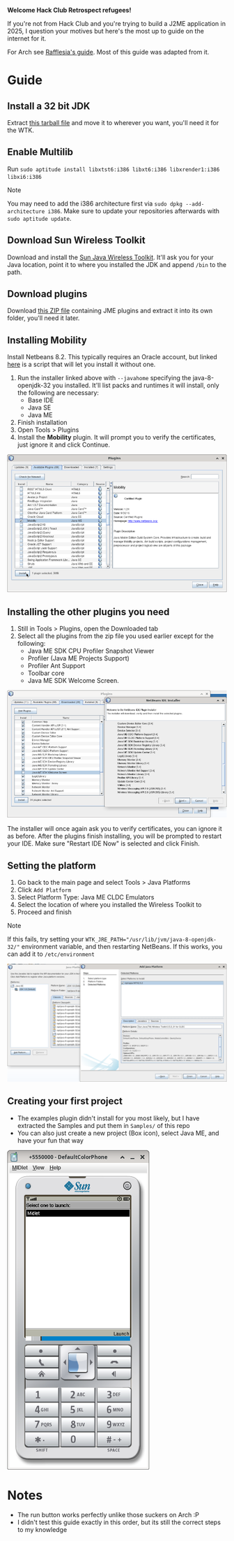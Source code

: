 **Welcome Hack Club Retrospect refugees!**

If you're not from Hack Club and you're trying to build a J2ME application in 2025, I question your motives but here's the most up to guide on the internet for it.

For Arch see [Rafflesia's guide](https://github.com/ProgrammerIn-wonderland/Setting-Up-j2me-in-2025-archlinux/). Most of this guide was adapted from it.

# Guide

## Install a 32 bit JDK
Extract [this tarball file](https://files.mercurywork.shop/rafflesia/java-8-openjdk-32.tar.gz) and move it to wherever you want, you'll need it for the WTK.

## Enable Multilib
Run `sudo aptitude install libxtst6:i386 libxt6:i386 libxrender1:i386 libxi6:i386`

> [!NOTE]
> You may need to add the i386 architecture first via `sudo dpkg --add-architecture i386`. Make sure to update your repositories afterwards with `sudo aptitude update`.

## Download Sun Wireless Toolkit
Download and install the [Sun Java Wireless Toolkit](https://files.mercurywork.shop/foxmoss/retrospect/sun_java_wireless_toolkit-2.5.2_01-linuxi486.bin.sh). It'll ask you for your Java location, point it to where you installed the JDK and append `/bin` to the path.

## Download plugins 
Download [this ZIP file](https://files.mercurywork.shop/rafflesia/oracle-jmesdk-3-4-rr-nb-plugins.zip) containing JME plugins and extract it into its own folder, you'll need it later.

## Installing Mobility
Install Netbeans 8.2. This typically requires an Oracle account, but linked [here](https://files.mercurywork.shop/rafflesia/netbeans-8.2-linux.sh) is a script that will let you install it without one.
1. Run the installer linked above with `--javahome` specifying the java-8-openjdk-32 you installed. It'll list packs and runtimes it will install, only the following are necessary:
	* Base IDE
	* Java SE
	* Java ME
2. Finish installation
3. Open Tools > Plugins
4. Install the **Mobility** plugin. It will prompt you to verify the certificates, just ignore it and click Continue.

![Screenshot](assets/img_mobility.png)

## Installing the other plugins you need
1. Still in Tools > Plugins, open the Downloaded tab
2. Select all the plugins from the zip file you used earlier except for the following:
    - Java ME SDK CPU Profiler Snapshot Viewer
    - Profiler (Java ME Projects Support)
    - Profiler Ant Support
    - Toolbar core
    - Java ME SDK Welcome Screen.

![Screenshot](assets/img_jme_plugins.png)

The installer will once again ask you to verify certificates, you can ignore it as before. After the plugins finish installing, you will be prompted to restart your IDE. Make sure "Restart IDE Now" is selected and click Finish.

## Setting the platform
1. Go back to the main page and select Tools > Java Platforms
2. Click `Add Platform`
3. Select Platform Type: Java ME CLDC Emulators
4. Select the location of where you installed the Wireless Toolkit to
5. Proceed and finish

> [!NOTE]
> If this fails, try setting your `WTK_JRE_PATH="/usr/lib/jvm/java-8-openjdk-32/"` environment variable, and then restarting NetBeans. If this works, you can add it to `/etc/environment`

![Screenshot](assets/img_add_platform.png)

## Creating your first project
* The examples plugin didn't install for you most likely, but I have extracted the Samples and put them in `Samples/` of this repo
* You can also just create a new project (Box icon), select Java ME, and have your fun that way

![Screenshot](assets/img_emulator.png)

# Notes
* The run button works perfectly unlike those suckers on Arch :P
* I didn't test this guide exactly in this order, but its still the correct steps to my knowledge
